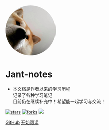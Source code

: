 <img width="160px" style="border-radius: 50%" bor src="style/ddab78.jpeg">

# **Jant-notes**

- 本文档是作者以来的学习历程<br>记录了各种学习笔记<br>目前仍在继续补充中！希望能一起学习与交流！

[![stars](https://badgen.net/github/stars/mochazi/docsify-demo?color=4ab8a1)](https://github.com/7550547/docsifydemo)
[![forks](https://badgen.net/github/forks/mochazi/docsify-demo?color=4ab8a1)](https://github.com/7550547/docsifydemo)
![](https://img.shields.io/badge/%E6%91%B8%E9%B1%BC-%E7%A8%8B%E5%BA%8F%E5%91%98-green)

[GitHub](https://github.com/7550547/docsifydemo)
[开始阅读](?id=中文文档)

